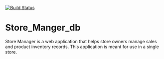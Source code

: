 [![Build Status](https://travis-ci.org/nadralia/Store_Manger_db.svg?branch=develop)](https://travis-ci.org/nadralia/Store_Manger_db)
# Store_Manger_db
Store Manager is a web application that helps store owners manage sales and product inventory records. This application is meant for use in a single store.
